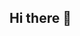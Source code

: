 ## Hi there 👋

<!--
**abhijeetkundekar/abhijeetkundekar** is a ✨ _special_ ✨ repository because its `README.md` (this file) appears on your GitHub profile.

Here are some ideas to get you started:

- 🔭 I’m currently working on React, NextJS, Python
- 🌱 I’m currently learning HLD
- 👯 I’m looking to collaborate on FullStack Development, ML
- 🤔 I’m looking for help with ...
- 💬 Ask me about ...
- 📫 How to reach me: abhijeet.kundekar.dev@gmail.com
- 😄 Pronouns: ...
- ⚡ Fun fact: ...
-->
